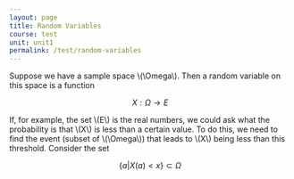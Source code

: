 ```yaml
---
layout: page
title: Random Variables
course: test
unit: unit1
permalink: /test/random-variables
---
```


Suppose we have a sample space \\(\Omega\\). Then a random variable on this space is a function 

$$X : \Omega \to E$$

If, for example, the set \\(E\\) is the real numbers, we could ask what the probability is that \\(X\\) is less than a certain value. To do this, we need to find the event (subset of \\(\Omega\\)) that leads to \\(X\\) being less than this threshold. Consider the set 

$$\{a | X(a) < x\} \subset \Omega $$